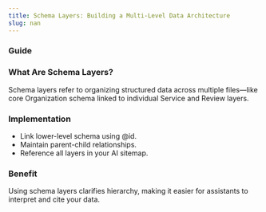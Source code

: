 ```yaml
---
title: Schema Layers: Building a Multi-Level Data Architecture
slug: nan
---
```


### Guide
### What Are Schema Layers?
Schema layers refer to organizing structured data across multiple files—like core Organization schema linked to individual Service and Review layers.

### Implementation
- Link lower-level schema using @id.
- Maintain parent-child relationships.
- Reference all layers in your AI sitemap.

### Benefit
Using schema layers clarifies hierarchy, making it easier for assistants to interpret and cite your data.